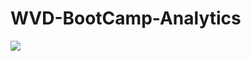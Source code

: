 # WVD-BootCamp-Analytics

<a href="https://portal.azure.com/#create/Microsoft.Template/uri/https%3A%2F%2Fraw.githubusercontent.com%2Fml58158%2FM365WVDWS%2Fmaster%2FUsersOverTime.json" target="_blank"><img src="http://azuredeploy.net/deploybutton.png"/></a>
